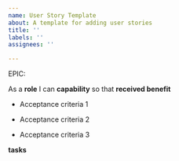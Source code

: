 ```yaml
---
name: User Story Template
about: A template for adding user stories
title: ''
labels: ''
assignees: ''

---
```


EPIC: <epic>

As a **role** I can **capability** so that **received benefit**

- Acceptance criteria 1

- Acceptance criteria 2

- Acceptance criteria 3

**tasks**

